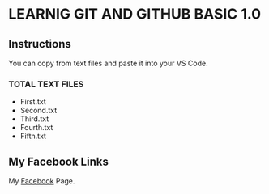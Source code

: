 # LEARNIG GIT AND GITHUB BASIC 1.0

## Instructions

You can copy from text files and paste it into your VS Code.

### TOTAL TEXT FILES

- First.txt
- Second.txt
- Third.txt
- Fourth.txt
- Fifth.txt

## My Facebook Links

My [Facebook](https://www.facebook.com/mdgulamquddus) Page.
